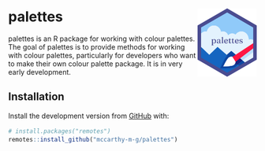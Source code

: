 
<!-- README.md is generated from README.Rmd. Please edit that file -->

# palettes <a href='https://mccarthy-m-g.github.io/palettes/'><img src='man/figures/logo.png' align="right" height="139"/></a>

<!-- badges: start -->
<!-- badges: end -->

palettes is an R package for working with colour palettes. The goal of
palettes is to provide methods for working with colour palettes,
particularly for developers who want to make their own colour palette
package. It is in very early development.

## Installation

Install the development version from [GitHub](https://github.com/) with:

``` r
# install.packages("remotes")
remotes::install_github("mccarthy-m-g/palettes")
```
